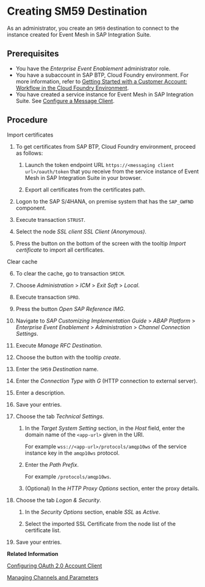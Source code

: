<!-- loio5c684ae10453430ba360c4d37fab7c9f -->

# Creating SM59 Destination

As an administrator, you create an `SM59` destination to connect to the instance created for Event Mesh in SAP Integration Suite.



<a name="loio5c684ae10453430ba360c4d37fab7c9f__prereq_mwv_ptl_l2b"/>

## Prerequisites

-   You have the *Enterprise Event Enablement* administrator role.
-   You have a subaccount in SAP BTP, Cloud Foundry environment. For more information, refer to [Getting Started with a Customer Account: Workflow in the Cloud Foundry Environment](https://help.sap.com/viewer/65de2977205c403bbc107264b8eccf4b/Cloud/en-US/56440ab2380041e092c29baf2893ef97.html).
-   You have created a service instance for Event Mesh in SAP Integration Suite. See [Configure a Message Client](https://help.sap.com/docs/integration-suite/sap-integration-suite/configure-message-client?version=CLOUD).



## Procedure

Import certificates

1.  To get certificates from SAP BTP, Cloud Foundry environment, proceed as follows:

    1.  Launch the token endpoint URL `https://<messaging client url>/oauth/token` that you receive from the service instance of Event Mesh in SAP Integration Suite in your browser.

    2.  Export all certificates from the certificates path.


2.  Logon to the SAP S/4HANA, on premise system that has the `SAP_GWFND` component.

3.  Execute transaction `STRUST`.

4.  Select the node *SSL client SSL Client \(Anonymous\)*.

5.  Press the button on the bottom of the screen with the tooltip *Import certificate* to import all certificates.


Clear cache

6.  To clear the cache, go to transaction `SMICM`.

7.  Choose *Administration* \> *ICM* \> *Exit Soft* \> *Local*.

8.  Execute transaction `SPRO`.

9.  Press the button *Open SAP Reference IMG*.

10. Navigate to *SAP Customizing Implementation Guide* \> *ABAP Platform* \> *Enterprise Event Enablement* \> *Administration* \> *Channel Connection Settings*.

11. Execute *Manage RFC Destination*.

12. Choose the button with the tooltip *create*.

13. Enter the `SM59` *Destination* name.

14. Enter the *Connection Type* with *G* \(HTTP connection to external server\).

15. Enter a description.

16. Save your entries.

17. Choose the tab *Technical Settings*.

    1.  In the *Target System Setting* section, in the *Host* field, enter the domain name of the `<app-url>` given in the URI.

        For example `wss://<app-url>/protocols/amqp10ws` of the service instance key in the `amqp10ws` protocol.

    2.  Enter the *Path Prefix*.

        For example `/protocols/amqp10ws`.

    3.  \(Optional\) In the *HTTP Proxy Options* section, enter the proxy details.


18. Choose the tab *Logon & Security*.

    1.  In the *Security Options* section, enable *SSL* as *Active*.

    2.  Select the imported SSL Certificate from the node list of the certificate list.


19. Save your entries.


**Related Information**  


[Configuring OAuth 2.0 Account Client](configuring-oauth-2-0-account-client-d445b27.md "You can access an external service provider's (SAP Integration Suite, SAP BTP, Cloud Foundry environment) OAuth 2.0 protected web service from an SAP S/4HANA, on-premise edition system. You need to provide credentials and an OAuth 2.0 client ID in the service provider.")

[Managing Channels and Parameters](managing-channels-and-parameters-c09c2bf.md "A channel represents a single connection to a service instance of Event Mesh in SAP Integration Suite.")

